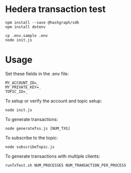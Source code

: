 # Hedera transaction test

```
npm install --save @hashgraph/sdk
npm install dotenv

cp .env.sample .env
node init.js
```

# Usage

Set these fields in the .env file:
```
MY_ACCOUNT_ID=_
MY_PRIVATE_KEY=_
TOPIC_ID=_
```

To setup or verify the account and topic setup:

`node init.js`

To generate transactions:

`node generateTxs.js [NUM_TXS]`

To subscribe to the topic:

`node subscribeTopic.js`

To generate transactions with multiple clients:

`runTxTest.sh NUM_PROCESSES NUM_TRANSACTION_PER_PROCESS`